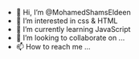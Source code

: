 - 👋 Hi, I’m @MohamedShamsEldeen
- 👀 I’m interested in css & HTML
- 🌱 I’m currently learning JavaScript
- 💞️ I’m looking to collaborate on ...
- 📫 How to reach me ...

<!---
MohamedShamsEldeen/MohamedShamsEldeen is a ✨ special ✨ repository because its `README.md` (this file) appears on your GitHub profile.
You can click the Preview link to take a look at your changes.
--->
